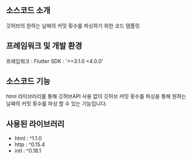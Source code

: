 ## 소스코드 소개
깃허브의 원하는 날짜의 커밋 횟수를 파싱하기 위한 코드 템플릿

## 프레임워크 및 개발 환경
프레임워크 : Flutter
SDK : '>=3.1.0 <4.0.0'

## 소스코드 기능
html 라이브러리를 통해 깃허브API 사용 없이 깃허브 커밋 횟수를 파싱을 통해 원하는 날짜의 커밋 횟수를 파싱 할 수 있는 기능입니다.

## 사용된 라이브러리
- html : ^1.1.0
- http : ^0.15.4
- intl : ^0.18.1
